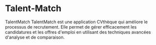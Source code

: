 # Talent-Match
TalentMatch TalentMatch est une application CVthèque qui améliore le processus de recrutement. Elle permet de gérer efficacement les candidatures et les offres d'emploi en utilisant des techniques avancées d'analyse et de comparaison.
